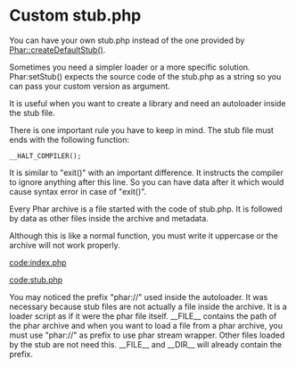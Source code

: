 # Custom stub.php

You can have your own stub.php instead of the one provided by 
[Phar::createDefaultStub()](http://php.net/manual/en/phar.createdefaultstub.php).

Sometimes you need a simpler loader or a more specific solution. 
Phar:setStub() expects the source code of the stub.php as a string
so you can pass your custom version as argument. 

It is useful when you want to create a library and need an autoloader inside
the stub file.

There is one important rule you have to keep in mind. The stub file must ends with the following function: 

```
__HALT_COMPILER();
```

It is similar to "exit()" with an important difference. 
It instructs the compiler to ignore anything after this line. So you can have data after it which 
would cause syntax error in case of "exit()". 

Every Phar archive is a file started with the code of stub.php. It is followed by data as other files 
inside the archive and metadata.

Although this is like a normal function, you must write it uppercase or the archive will not work properly. 

[code:index.php](index.php)

[code:stub.php](stub.php)

You may noticed the prefix "phar://" used inside the autoloader. 
It was necessary because stub files are not actually a file inside the archive. 
It is a loader script as if it were the phar file itself. \_\_FILE\_\_ contains the path 
of the phar archive and when you want to load a file from a phar archive, you must use
"phar://" as prefix to use phar stream wrapper. Other files loaded by the stub are not need this.
\_\_FILE\_\_ and \_\_DIR\_\_ will already contain the prefix.


